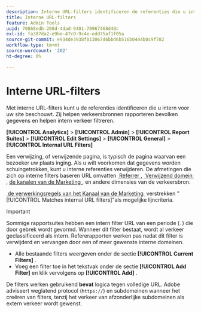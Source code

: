 ```yaml
---
description: Interne URL-filters identificeren de referenties die u intern voor uw site beschouwt. Zij helpen verkeersbronnen rapporteren bevolken gegevens en helpen intern verkeer filtreren.
title: Interne URL-filters
feature: Admin Tools
uuid: 70868edb-208d-4dad-9401-70967468d40c
exl-id: fa387da2-e9be-47c0-9c4e-edd75af1f05a
source-git-commit: e934de3938f013067d6bbd6b516b0444b0c9f782
workflow-type: tm+mt
source-wordcount: '202'
ht-degree: 0%

---
```



# Interne URL-filters

Met interne URL-filters kunt u de referenties identificeren die u intern voor uw site beschouwt. Zij helpen verkeersbronnen rapporteren bevolken gegevens en helpen intern verkeer filtreren.

**[!UICONTROL Analytics]** > **[!UICONTROL Admin]** > **[!UICONTROL Report Suites]** > **[!UICONTROL Edit Settings]** > **[!UICONTROL General]** > **[!UICONTROL Internal URL Filters]**

Een verwijzing, of verwijzende pagina, is typisch de pagina waarvan een bezoeker uw plaats inging. Als u wilt voorkomen dat gegevens worden schuingetrokken, kunt u interne referenties verwijderen. De afmetingen die zich op interne filters baseren URL omvatten [&#x200B; Referrer &#x200B;](/help/components/dimensions/referrer.md), [&#x200B; Verwijzend domein &#x200B;](/help/components/dimensions/referring-domain.md), [&#x200B; de kanalen van de Marketing &#x200B;](/help/components/dimensions/marketing-channel.md), en andere dimensies van de verkeersbron.

[&#x200B; de verwerkingsregels van het Kanaal van de Marketing &#x200B;](../marketing-channels/mc-proc-rules.md) verstrekken &quot;[!UICONTROL Matches internal URL filters]&quot;als mogelijke lijncriteria.

>[!IMPORTANT]
>
>Sommige rapportsuites hebben een intern filter URL van een periode (`.`) die door gebrek wordt gevormd. Wanneer dit filter bestaat, wordt al verkeer geclassificeerd als intern. Refererapporten werken pas nadat dit filter is verwijderd en vervangen door een of meer gewenste interne domeinen.

* Alle bestaande filters weergeven onder de sectie **[!UICONTROL Current Filters]** .
* Voeg een filter toe in het tekstvak onder de sectie **[!UICONTROL Add Filter]** en klik vervolgens op **[!UICONTROL Add]** .

De filters werken gebruikend **bevat** logica tegen volledige URL. Adobe adviseert weglatend protocol (`https://`) en subdomeinen wanneer het creëren van filters, tenzij het verkeer van afzonderlijke subdomeinen als extern verkeer wordt gewenst.
